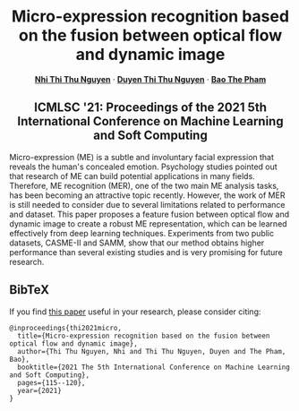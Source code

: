<p align="center">

  <h1 align="center">Micro-expression recognition based on the fusion between optical flow and dynamic image</h1>
  <p align="center">
    <a href="https://github.com/tnhi135"><strong>Nhi Thi Thu Nguyen</strong></a>
    ·
    <a href="https://github.com/thuduyen07"><strong>Duyen Thi Thu Nguyen</strong></a>
    ·
    <a href=""><strong>Bao The Pham</strong></a>
    
  <h2 align="center">ICMLSC '21: Proceedings of the 2021 5th International Conference on Machine Learning and Soft Computing</h2>
  <div align="center">
  </div>



Micro-expression (ME) is a subtle and involuntary facial expression that reveals the human's concealed emotion. Psychology studies pointed out that research of ME can build potential applications in many fields. Therefore, ME recognition (MER), one of the two main ME analysis tasks, has been becoming an attractive topic recently. However, the work of MER is still needed to consider due to several limitations related to performance and dataset. This paper proposes a feature fusion between optical flow and dynamic image to create a robust ME representation, which can be learned effectively from deep learning techniques. Experiments from two public datasets, CASME-II and SAMM, show that our method obtains higher performance than several existing studies and is very promising for future research.


## BibTeX
If you find [this paper](https://dl.acm.org/doi/abs/10.1145/3453800.3453821) useful in your research, please consider citing:
```
@inproceedings{thi2021micro,
  title={Micro-expression recognition based on the fusion between optical flow and dynamic image},
  author={Thi Thu Nguyen, Nhi and Thi Thu Nguyen, Duyen and The Pham, Bao},
  booktitle={2021 The 5th International Conference on Machine Learning and Soft Computing},
  pages={115--120},
  year={2021}
}
```